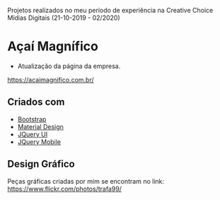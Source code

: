 Projetos realizados no meu período de experiência na Creative Choice Mídias Digitais (21-10-2019 - 02/2020)

# Açaí Magnífico

- Atualização da página da empresa.

https://acaimagnifico.com.br/

## Criados com

* [Bootstrap](https://getbootstrap.com/docs/4.3/getting-started/introduction/)
* [Material Design](https://mdbootstrap.com/)
* [JQuery UI](https://jqueryui.com/)
* [JQuery Mobile](https://jquerymobile.com/)

## Design Gráfico

Peças gráficas criadas por mim se encontram no link: https://www.flickr.com/photos/trafa99/
